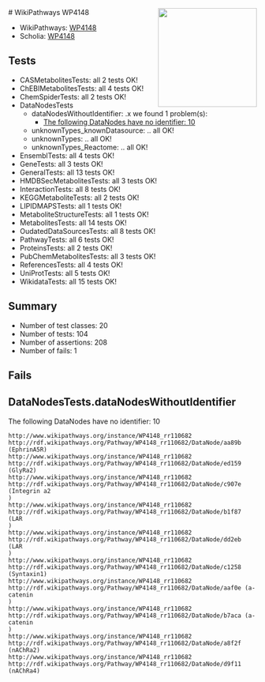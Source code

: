 <img style="float: right; width: 200px" src="https://upload.wikimedia.org/wikipedia/commons/thumb/8/83/Wplogo_with_text_500.png/640px-Wplogo_with_text_500.png" />
# WikiPathways WP4148

* WikiPathways: [WP4148](https://new.wikipathways.org/pathways/WP4148)
* Scholia: [WP4148](https://scholia.toolforge.org/wikipathways/WP4148)
## Tests
* CASMetabolitesTests: all 2 tests OK!
* ChEBIMetabolitesTests: all 4 tests OK!
* ChemSpiderTests: all 2 tests OK!
* DataNodesTests
    * dataNodesWithoutIdentifier: .x we found 1 problem(s):
        * [The following DataNodes have no identifier: 10](#8792c490)
    * unknownTypes_knownDatasource: .. all OK!
    * unknownTypes: .. all OK!
    * unknownTypes_Reactome: .. all OK!
* EnsemblTests: all 4 tests OK!
* GeneTests: all 3 tests OK!
* GeneralTests: all 13 tests OK!
* HMDBSecMetabolitesTests: all 3 tests OK!
* InteractionTests: all 8 tests OK!
* KEGGMetaboliteTests: all 2 tests OK!
* LIPIDMAPSTests: all 1 tests OK!
* MetaboliteStructureTests: all 1 tests OK!
* MetabolitesTests: all 14 tests OK!
* OudatedDataSourcesTests: all 8 tests OK!
* PathwayTests: all 6 tests OK!
* ProteinsTests: all 2 tests OK!
* PubChemMetabolitesTests: all 3 tests OK!
* ReferencesTests: all 4 tests OK!
* UniProtTests: all 5 tests OK!
* WikidataTests: all 15 tests OK!


## Summary

* Number of test classes: 20
* Number of tests: 104
* Number of assertions: 208
* Number of fails: 1

## Fails

<a name="8792c490" />

## DataNodesTests.dataNodesWithoutIdentifier

The following DataNodes have no identifier: 10
```
http://www.wikipathways.org/instance/WP4148_rr110682 http://rdf.wikipathways.org/Pathway/WP4148_rr110682/DataNode/aa89b (EphrinA5R)
http://www.wikipathways.org/instance/WP4148_rr110682 http://rdf.wikipathways.org/Pathway/WP4148_rr110682/DataNode/ed159 (GlyRa2)
http://www.wikipathways.org/instance/WP4148_rr110682 http://rdf.wikipathways.org/Pathway/WP4148_rr110682/DataNode/c907e (Integrin a2
)
http://www.wikipathways.org/instance/WP4148_rr110682 http://rdf.wikipathways.org/Pathway/WP4148_rr110682/DataNode/b1f87 (LAR
)
http://www.wikipathways.org/instance/WP4148_rr110682 http://rdf.wikipathways.org/Pathway/WP4148_rr110682/DataNode/dd2eb (LAR
)
http://www.wikipathways.org/instance/WP4148_rr110682 http://rdf.wikipathways.org/Pathway/WP4148_rr110682/DataNode/c1258 (Syntaxin1)
http://www.wikipathways.org/instance/WP4148_rr110682 http://rdf.wikipathways.org/Pathway/WP4148_rr110682/DataNode/aaf0e (a-catenin
)
http://www.wikipathways.org/instance/WP4148_rr110682 http://rdf.wikipathways.org/Pathway/WP4148_rr110682/DataNode/b7aca (a-catenin
)
http://www.wikipathways.org/instance/WP4148_rr110682 http://rdf.wikipathways.org/Pathway/WP4148_rr110682/DataNode/a8f2f (nAChRa2)
http://www.wikipathways.org/instance/WP4148_rr110682 http://rdf.wikipathways.org/Pathway/WP4148_rr110682/DataNode/d9f11 (nAChRa4)
```

